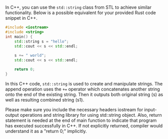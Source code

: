In C++, you can use the `std::string` class from STL to achieve similar functionality. Below is a possible equivalent for your provided Rust code snippet in C++. 

```cpp
#include <iostream>
#include <string>
int main() {
    std::string s = "hello";
    std::cout << s << std::endl;
    
    s += " world";
    std::cout << s << std::endl;

    return 0;
}
```
In this C++ code, `std::string` is used to create and manipulate strings. The append operation uses the `+=` operator which concatenates another string onto the end of the existing string. Then it outputs both original string (s) as well as resulting combined string (s1). 

Please make sure you include the necessary headers iostream for input-output operations and string library for using std::string object. Also, return statement is needed at the end of main function to indicate that program has executed successfully in C++. If not explicitly returned, compiler would understand it as a "return 0;" implicitly.

